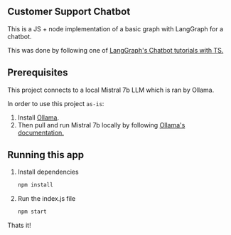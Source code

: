 ## Customer Support Chatbot
This is a JS + node implementation of a basic graph with LangGraph for a chatbot.

This was done by following one of [LangGraph's Chatbot tutorials with TS.](https://langchain-ai.github.io/langgraphjs/tutorials/chatbots/customer_support_small_model/)

## Prerequisites
This project connects to a local Mistral 7b LLM which is ran by Ollama.

In order to use this project `as-is`:
1. Install [Ollama](https://ollama.com/). 
2. Then pull and run Mistral 7b locally by following [Ollama's documentation.](https://ollama.com/library/mistral:7b)


## Running this app
1. Install dependencies
    ```bash
    npm install
    ```

2. Run the index.js file
    ```bash
    npm start
    ```
Thats it!
